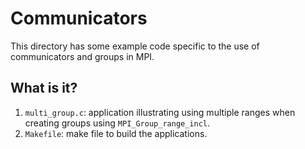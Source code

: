 # Communicators

This directory has some example code specific to the use of communicators and groups
in MPI.


## What is it?

1. `multi_group.c`: application illustrating using multiple ranges when creating
   groups using `MPI_Group_range_incl`.
1. `Makefile`: make file to build the applications.
